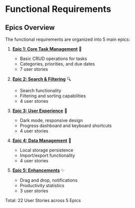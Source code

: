 # Functional Requirements

## Epics Overview

The functional requirements are organized into 5 main epics:

1. **[Epic 1: Core Task Management](./epic-1-core-task-management.md)** 🎯
   - Basic CRUD operations for tasks
   - Categories, priorities, and due dates
   - 7 user stories

2. **[Epic 2: Search & Filtering](./epic-2-search-and-filtering.md)** 🔍
   - Search functionality
   - Filtering and sorting capabilities
   - 4 user stories

3. **[Epic 3: User Experience](./epic-3-user-experience.md)** 🎨
   - Dark mode, responsive design
   - Progress dashboard and keyboard shortcuts
   - 4 user stories

4. **[Epic 4: Data Management](./epic-4-data-management.md)** 💾
   - Local storage persistence
   - Import/export functionality
   - 4 user stories

5. **[Epic 5: Enhancements](./epic-5-enhancements.md)** ✨
   - Drag and drop, notifications
   - Productivity statistics
   - 3 user stories

Total: 22 User Stories across 5 Epics